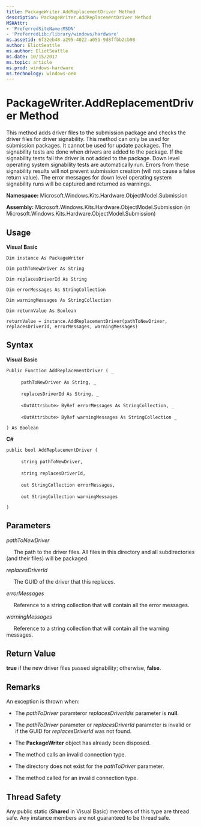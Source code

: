 ```yaml
---
title: PackageWriter.AddReplacementDriver Method
description: PackageWriter.AddReplacementDriver Method
MSHAttr:
- 'PreferredSiteName:MSDN'
- 'PreferredLib:/library/windows/hardware'
ms.assetid: 6f32eb48-a295-4022-a051-9d8ffbb2cb98
author: EliotSeattle
ms.author: EliotSeattle
ms.date: 10/15/2017
ms.topic: article
ms.prod: windows-hardware
ms.technology: windows-oem
---
```


# PackageWriter.AddReplacementDriver Method


This method adds driver files to the submission package and checks the driver files for driver signability. This method can only be used for submission packages. It cannot be used for update packages. The signability tests are done when drivers are added to the package. If the signability tests fail the driver is not added to the package. Down level operating system signability tests are automatically run. Errors from these signability results will not prevent submission creation (will not cause a false return value). The error messages for down level operating system signability runs will be captured and returned as warnings.

**Namespace:** Microsoft.Windows.Kits.Hardware.ObjectModel.Submission

**Assembly:** Microsoft.Windows.Kits.Hardware.ObjectModel.Submission (in Microsoft.Windows.Kits.Hardware.ObjectModel.Submission)

## <span id="Usage"></span><span id="usage"></span><span id="USAGE"></span>Usage


**Visual Basic**

`Dim instance As PackageWriter`

`Dim pathToNewDriver As String`

`Dim replacesDriverId As String`

`Dim errorMessages As StringCollection`

`Dim warningMessages As StringCollection`

`Dim returnValue As Boolean`

`returnValue = instance.AddReplacementDriver(pathToNewDriver, replacesDriverId, errorMessages, warningMessages)`

## <span id="Syntax"></span><span id="syntax"></span><span id="SYNTAX"></span>Syntax


**Visual Basic**

`Public Function AddReplacementDriver ( _`

          `pathToNewDriver As String, _`

          `replacesDriverId As String, _`

          `<OutAttribute> ByRef errorMessages As StringCollection, _`

          `<OutAttribute> ByRef warningMessages As StringCollection _`

`) As Boolean`

**C#**

`public bool AddReplacementDriver (`

          `string pathToNewDriver,`

          `string replacesDriverId,`

          `out StringCollection errorMessages,`

          `out StringCollection warningMessages`

`)`

## <span id="Parameters"></span><span id="parameters"></span><span id="PARAMETERS"></span>Parameters


*pathToNewDriver*

     The path to the driver files. All files in this directory and all subdirectories (and their files) will be packaged.

*replacesDriverId*

     The GUID of the driver that this replaces.

*errorMessages*

     Reference to a string collection that will contain all the error messages.

*warningMessages*

     Reference to a string collection that will contain all the warning messages.

## <span id="Return_Value"></span><span id="return_value"></span><span id="RETURN_VALUE"></span>Return Value


**true** if the new driver files passed signability; otherwise, **false**.

## <span id="Remarks"></span><span id="remarks"></span><span id="REMARKS"></span>Remarks


An exception is thrown when:

-   The *pathToDriver* paramteror *replacesDriverIdis* parameter is **null**.

-   The *pathToDriver* parameter or *replacesDriverId* parameter is invalid or if the GUID for *replacesDriverId* was not found.

-   The **PackageWriter** object has already been disposed.

-   The method calls an invalid connection type.

-   The directory does not exist for the *pathToDriver* parameter.

-   The method called for an invalid connection type.

## <span id="Thread_Safety"></span><span id="thread_safety"></span><span id="THREAD_SAFETY"></span>Thread Safety


Any public static (**Shared** in Visual Basic) members of this type are thread safe. Any instance members are not guaranteed to be thread safe.

 

 






